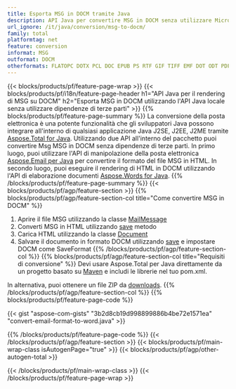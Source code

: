 ```yaml
---
title: Esporta MSG in DOCM tramite Java
description: API Java per convertire MSG in DOCM senza utilizzare Microsoft Word o Outlook
url_ignore: /it/java/conversion/msg-to-docm/
family: total
platformtag: net
feature: conversion
informat: MSG
outformat: DOCM
otherformats: FLATOPC DOTX PCL DOC EPUB PS RTF GIF TIFF EMF DOT ODT PDF XPS TEXT SVG WORDML MD DOCX DOCM PNG OTT JPEG DOTM
---
```

{{< blocks/products/pf/feature-page-wrap >}}
{{< blocks/products/pf/i18n/feature-page-header h1="API Java per il rendering di MSG su DOCM" h2="Esporta MSG in DOCM utilizzando l'API Java locale senza utilizzare dipendenze di terze parti" >}}
{{% blocks/products/pf/feature-page-summary %}}
La conversione della posta elettronica è una potente funzionalità che gli sviluppatori Java possono integrare all'interno di qualsiasi applicazione Java J2SE, J2EE, J2ME tramite [Aspose.Total for Java](https://products.aspose.com/total/java/). Utilizzando due API all'interno del pacchetto puoi convertire Msg MSG in DOCM senza dipendenze di terze parti. In primo luogo, puoi utilizzare l'API di manipolazione della posta elettronica [Aspose.Email per Java](https://products.aspose.com/email/java/) per convertire il formato del file MSG in HTML. In secondo luogo, puoi eseguire il rendering di HTML in DOCM utilizzando l'API di elaborazione documenti [Aspose.Words for Java](https://products.aspose.com/words/java/).
{{% /blocks/products/pf/feature-page-summary  %}}
{{< blocks/products/pf/agp/feature-section >}}
{{% blocks/products/pf/agp/feature-section-col title="Come convertire MSG in DOCM" %}}
1. Aprire il file MSG utilizzando la classe [MailMessage](https://apiference.aspose.com/msg/java/com.aspose.msg/mailmessage)
2. Converti MSG in HTML utilizzando [save](https://apiference.aspose.com/msg/java/com.aspose.msg/MailMessage#save(java.io.OutputStream,%20com.aspose.msg.SaveOptions)) metodo
3. Carica HTML utilizzando la classe [Document](https://apiference.aspose.com/words/java/com.aspose.words/Document)
4. Salvare il documento in formato DOCM utilizzando [save](https://apiference.aspose.com/words/java/com.aspose.words/Document#save(java.lang.String,com.aspose.words.SaveOptions)) e impostare DOCM come SaveFormat
{{% /blocks/products/pf/agp/feature-section-col %}}
{{% blocks/products/pf/agp/feature-section-col title="Requisiti di conversione" %}}
Devi usare Aspose.Total per Java direttamente da un progetto basato su [Maven](https://releases.aspose.com/total/java/) e includi le librerie nel tuo pom.xml.

In alternativa, puoi ottenere un file ZIP da [downloads](https://releases.aspose.com/total/java).
{{% /blocks/products/pf/agp/feature-section-col %}}
{{% blocks/products/pf/feature-page-code %}}
{{< gist "aspose-com-gists" "3b2d8cb19d998899886b4be72e1571ea" "convert-email-format-to-word.java" >}}
{{% /blocks/products/pf/feature-page-code %}}
{{< /blocks/products/pf/agp/feature-section >}}
{{< blocks/products/pf/main-wrap-class isAutogenPage="true" >}}
{{< blocks/products/pf/agp/other-autogen-total >}}

{{< /blocks/products/pf/main-wrap-class >}}
{{< /blocks/products/pf/feature-page-wrap >}}